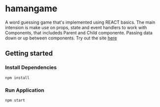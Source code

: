 # hamangame
A word guessing game that's implemented using REACT basics. The main intension is make use on props, state and event handlers to work with Components, that includeds Parent and Child componente. Passing data down or up between components.
Try out the site [here](https://sydmasina.github.io/hamangame/)

## Getting started
### Install Dependencies
```
npm install
```

### Run Application
```
npm start
```
